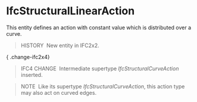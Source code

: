 IfcStructuralLinearAction
=========================

This entity defines an action with constant value which is distributed over a curve.

> HISTORY&nbsp; New entity in IFC2x2.

{ .change-ifc2x4}
> IFC4 CHANGE&nbsp; Intermediate supertype _IfcStructuralCurveAction_ inserted.

> NOTE&nbsp; Like its supertype _IfcStructuralCurveAction_, this action type may also act on curved edges.
